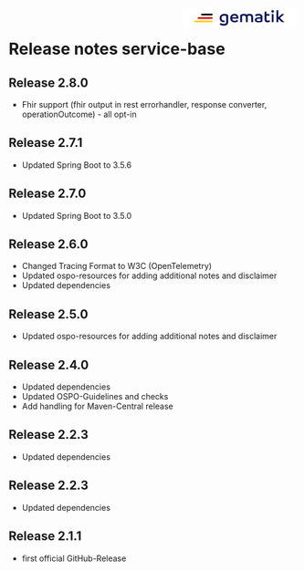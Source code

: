 <img align="right" width="200" height="37" src="media/Gematik_Logo_Flag.png"/> <br/>

# Release notes service-base

## Release 2.8.0
- Fhir support (fhir output in rest errorhandler, response converter, operationOutcome) - all opt-in

## Release 2.7.1
- Updated Spring Boot to 3.5.6

## Release 2.7.0
- Updated Spring Boot to 3.5.0

## Release 2.6.0
- Changed Tracing Format to W3C (OpenTelemetry)
- Updated ospo-resources for adding additional notes and disclaimer
- Updated dependencies

## Release 2.5.0
- Updated ospo-resources for adding additional notes and disclaimer

## Release 2.4.0
- Updated dependencies
- Updated OSPO-Guidelines and checks
- Add handling for Maven-Central release

## Release 2.2.3
- Updated dependencies

## Release 2.2.3
- Updated dependencies

## Release 2.1.1
- first official GitHub-Release